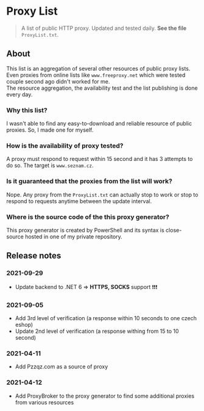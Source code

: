 # Proxy List

> A list of public HTTP proxy. Updated and tested daily. **See the file** `ProxyList.txt`.

## About

This list is an aggregation of several other resources of public proxy lists. Even proxies from online lists like `www.freeproxy.net` which were tested couple second ago didn't worked for me.  
The resource aggregation, the availability test and the list publishing is done every day.

### Why this list?

I wasn't able to find any easy-to-download and reliable resource of public proxies. So, I made one for myself.

### How is the availability of proxy tested?

A proxy must respond to request within 15 second and it has 3 attempts to do so. The target is `www.seznam.cz`.

### Is it guaranteed that the proxies from the list will work?

Nope. Any proxy from the `ProxyList.txt` can actually stop to work or stop to respond to requests anytime between the update interval.

### Where is the source code of the this proxy generator?

This proxy generator is created by PowerShell and its syntax is close-source hosted in one of my private repository.

## Release notes

### 2021-09-29

* Update backend to .NET 6 => **HTTPS, SOCKS** support ❗❗❗

### 2021-09-05

* Add 3rd level of verification (a response within 10 seconds to one czech eshop)
* Update 2nd level of verification (a response withing from 15 to 10 second)

### 2021-04-11

* Add Pzzqz.com as a source of proxy

### 2021-04-12

* Add ProxyBroker to the proxy generator to find some additional proxies from various resources
